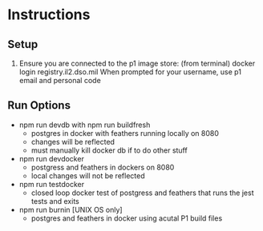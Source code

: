 # Instructions

## Setup
1. Ensure you are connected to the p1 image store: (from terminal)
docker login registry.il2.dso.mil
When prompted for your username, use p1 email and personal code

## Run Options
- npm run devdb with npm run buildfresh
  - postgres in docker with feathers running locally on 8080
  - changes will be reflected
  - must manually kill docker db if to do other stuff
- npm run devdocker
  - postgress and feathers in dockers on 8080
  - local changes will not be reflected
- npm run testdocker
  - closed loop docker test of postgress and feathers that runs the jest tests and exits
- npm run burnin [UNIX OS only]
  - postgres and feathers in docker using acutal P1 build files